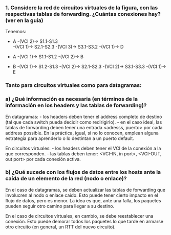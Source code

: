 ### 1. Considere la red de circuitos virtuales de la figura, con las respectivas tablas de forwarding. ¿Cuántas conexiones hay? (ver en la guía)

Tenemos:

- A -(VCI 2)-> S1.1-S1.3  
    -(VCI 1)-> S2.1-S2.3 
    -(VCI 3)-> S3.1-S3.2 
    -(VCI 1)-> D

- A -(VCI 1)-> S1.1-S1.2 
    -(VCI 2)-> B

- B -(VCI 1)-> S1.2-S1.3 
    -(VCI 2)-> S2.1-S2.3 
    -(VCI 2)-> S3.1-S3.3
    -(VCI 1)-> E


### Tanto para circuitos virtuales como para datagramas:

### a) ¿Qué información es necesaria (en términos de la información en los headers y las tablas de forwarding)?

En datagramas: 
    - los headers deben tener el address completo de destino (tal que cada switch pueda decidir como redirigirlo).
    - en el caso ideal, las tablas de forwarding deben tener una entrada <adresss, puerto> por cada address possible. En la práctica, igual, si no lo conocen, emplean alguna estrategia para aprenderlo o lo destintan a un puerto default. 

En circuitos virtuales: 
    -  los headers deben tener el VCI de la conexión a la que corresponden.
    - las tablas deben tener: <VCI-IN, in port>, <VCI-OUT, out port> por cada conexión activa. 

### b) ¿Qué sucede con los flujos de datos entre los hosts ante la caída de un elemento de la red (nodo o enlace)?

En el caso de datagramas, se deben actualizar las tablas de forwarding que involucren al nodo o enlace caído. Esto puede tener cierto impacto en el flujo de datos, pero es menor. La idea es que, ante una falla, los paquetes pueden seguir otro camino para llegar a su destino.

En el caso de circuitos virtuales, en cambio, se debe reestablecer una conexión. Esto puede demorar todos los paquetes lo que tarde en armarse otro circuito (en general, un RTT del nuevo circuito).
